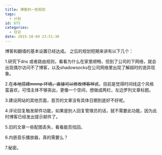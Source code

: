 ```yaml
---
title: 博客的一些规划
tags:
  - 计划
id: 675
categories:
  - 日记
date: 2015-10-09 23:51:30
---
```


博客和翻墙的基本设置已经达成。
之后的规划短期来讲有以下几个：

1.研究下dns 或者路由规则，看看为什么在家里顺畅，但到了公司的下网络，就会出现偶尔访问不了博客，以及shadowsocks在公司网络里出现了解超时的诡异现象。

2.<del datetime="2015-10-10T17:26:39+00:00">在本地搭建mnmp 环境，直接可以修改博客样式</del>，目前是觉得时间线这个风格蛮喜欢，可惜主体不够突出，更像一个空间，想做成两栏，左边罗列文章标题。

3.建设网站的其他页面，首页的文章没有具体日期到底好不好呢。

4.评论回复触发邮件功能，如果是别人回复管理员的话，就不需要此功能，因为此时博客已经发出提示邮件了。

5.旧的文章一些配图丢失，看看能否找回。

6.内嵌音乐播放器，真的需要么？

7.秘密。